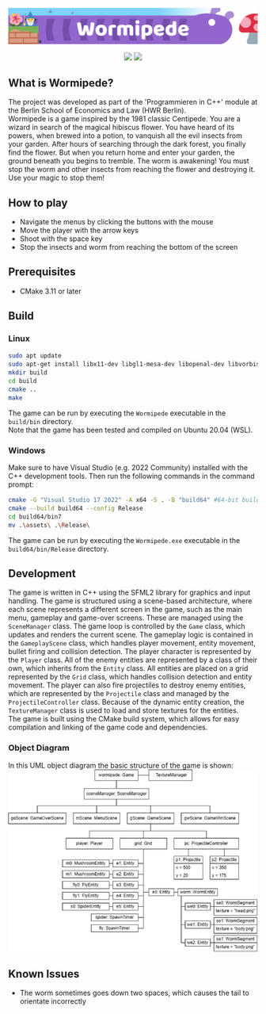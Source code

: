 ![Banner Image](/banner.png)

<p align="center">
  <img src="https://github.com/paulpaulsen55/wormipede/actions/workflows/ci.yml/badge.svg" />
  <img src="https://badgen.net/github/release/paulpaulsen55/wormipede" />
</p>

## What is Wormipede?

The project was developed as part of the 'Programmieren in C++' module at the Berlin School of Economics and Law (HWR
Berlin).\
Wormipede is a game inspired by the 1981 classic Centipede. You are a wizard in search of the magical hibiscus flower.
You have heard of its powers, when brewed into a potion, to vanquish all the evil insects from your garden. After hours
of searching through the dark forest, you finally find the flower. But when you return home and enter your garden, the
ground beneath you begins to tremble. The worm is awakening! You must stop the worm and other insects from reaching the
flower and destroying it. Use your magic to stop them!

## How to play

- Navigate the menus by clicking the buttons with the mouse
- Move the player with the arrow keys
- Shoot with the space key
- Stop the insects and worm from reaching the bottom of the screen

## Prerequisites

- CMake 3.11 or later

## Build

### Linux

```bash
sudo apt update 
sudo apt-get install libx11-dev libgl1-mesa-dev libopenal-dev libvorbis-dev libflac-dev libudev-dev libxrandr-dev libxcursor-dev libfreetype6-dev build-essential 
mkdir build
cd build
cmake ..
make
```

The game can be run by executing the `Wormipede` executable in the `build/bin` directory. \
Note that the game has been tested and compiled on Ubuntu 20.04 (WSL).

### Windows

Make sure to have Visual Studio (e.g. 2022 Community) installed with the C++ development tools. Then run the following
commands in the command prompt:

```bash
cmake -G "Visual Studio 17 2022" -A x64 -S . -B "build64" #64-bit build
cmake --build build64 --config Release
cd build64/bin7
mv .\assets\ .\Release\
```

The game can be run by executing the `Wormipede.exe` executable in the `build64/bin/Release` directory.

## Development

The game is written in C++ using the SFML2 library for graphics and input handling. The game is structured using a
scene-based architecture, where each scene represents a different screen in the game, such as the main menu, gameplay
and game-over screens. These are managed using the `SceneManager` class. The game loop is controlled by the `Game`
class,
which updates and renders the current scene. The gameplay logic is contained in the `GameplayScene` class, which handles
player movement, entity movement, bullet firing and collision detection. The player character is represented by
the `Player` class. All of the enemy entities are represented by a class of their own, which inherits from the `Entity`
class. All entities are placed on a grid represented by the `Grid` class, which handles collision detection and entity
movement. The player can also fire projectiles to destroy enemy entities, which are represented by the `Projectile`
class and managed by the `ProjectileController` class. Because of the dynamic entity creation, the `TextureManager`
class is used to load and store textures for the entities.\
The game is built using the CMake build system, which allows for easy compilation and linking of the game code and
dependencies.

### Object Diagram

In this UML object diagram the basic structure of the game is shown:
![Object Diagram](object-diagram.jpg)

## Known Issues

- The worm sometimes goes down two spaces, which causes the tail to orientate incorrectly
